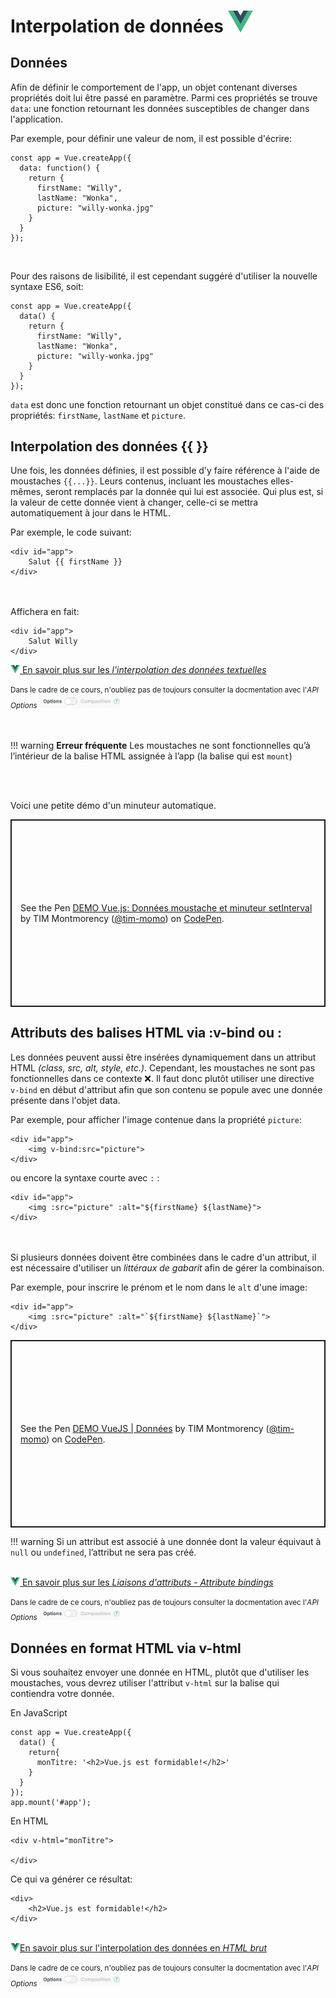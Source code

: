 # Interpolation de données [<img src="assets/logo-vue.svg" width="40"/>](assets/logo-vue.svg)

## Données

Afin de définir le comportement de l'app, un objet contenant diverses propriétés doit lui être passé en paramètre. Parmi ces propriétés se trouve <code>data</code>: une fonction retournant les données susceptibles de changer dans l'application.


Par exemple, pour définir une valeur de nom, il est possible d'écrire:
```
const app = Vue.createApp({
  data: function() {
    return {
      firstName: "Willy",
      lastName: "Wonka",
      picture: "willy-wonka.jpg"
    }
  }
});
```


<br>

Pour des raisons de lisibilité, il est cependant suggéré d'utiliser la nouvelle syntaxe ES6, soit:

```
const app = Vue.createApp({
  data() {
    return {
      firstName: "Willy",
      lastName: "Wonka",
      picture: "willy-wonka.jpg"
    }
  }
});
```




<p><code>data</code> est donc une fonction retournant un objet constitué dans ce cas-ci des propriétés: <code>firstName</code>, <code>lastName</code> et <code>picture</code>.</p>



## Interpolation des données {{ }}

Une fois, les données définies, il est possible d'y faire référence à l'aide de moustaches <code style="white-space: nowrap;">{{...}}</code>. Leurs contenus, incluant les moustaches elles-mêmes, seront remplacés par la donnée qui lui est associée. Qui plus est, si la valeur de cette donnée vient à changer, celle-ci se mettra automatiquement à jour dans le HTML.

Par exemple, le code suivant:
```
<div id="app">
    Salut {{ firstName }}
</div>
```



<br><br>
Affichera en fait:
```
<div id="app">
    Salut Willy
</div>
```



<a href="https://fr.vuejs.org/guide/essentials/template-syntax.html#text-interpolation" class="md-button "><img src="./assets/logo-vue.svg" style="width: 15px; height: auto;"> En savoir plus sur les <em>l'interpolation des données textuelles</em></a> <br>

<small style="vertical-align: bottom">Dans le cadre de ce cours, n'oubliez pas de toujours consulter la docmentation avec l'<em>API Options</em> <img src="./assets/vuejs-options-api-petit.png" alt="Bouton à bascule pour activer Options API dans la documentation Vue.js" style="width: 130px;"></small>

<br><br>
!!! warning
    <strong>Erreur fréquente</strong>
    Les moustaches ne sont fonctionnelles qu’à l’intérieur de la balise HTML assignée à&nbsp;l’app (la balise qui est <code>mount</code>)

   

<br><br>
<p>Voici une petite démo d'un minuteur automatique.</p>

<p class="codepen" data-height="600" data-theme-id="light" data-default-tab="html,result" data-slug-hash="bGXJeOp" data-pen-title="DEMO Vue.js: Données moustache et minuteur setInterval" data-user="tim-momo" style="height: 300px; box-sizing: border-box; display: flex; align-items: center; justify-content: center; border: 2px solid; margin: 1em 0; padding: 1em;">
  <span>See the Pen <a href="https://codepen.io/tim-momo/pen/bGXJeOp">
  DEMO Vue.js: Données moustache et minuteur setInterval</a> by TIM Montmorency (<a href="https://codepen.io/tim-momo">@tim-momo</a>)
  on <a href="https://codepen.io">CodePen</a>.</span>
</p>
<script async src="https://public.codepenassets.com/embed/index.js"></script>


## Attributs des balises HTML via <span style="white-space: nowrap;">:v-bind&nbsp;ou&nbsp;:</span>

Les données peuvent aussi être insérées dynamiquement dans un attribut HTML <em>(class, src, alt, style, etc.)</em>. Cependant, les moustaches ne sont pas fonctionnelles dans ce contexte ❌. Il faut donc plutôt utiliser une directive <code>v-bind</code> en début d'attribut afin que son contenu se popule avec une donnée présente dans l'objet data.


Par exemple, pour afficher l'image contenue dans la propriété <code>picture</code>:

```
<div id="app">
    <img v-bind:src="picture">
</div>
```


ou encore la syntaxe courte avec <code>:</code>&nbsp;:

```
<div id="app">
    <img :src="picture" :alt="${firstName} ${lastName}">
</div>
```


<br><br>
Si plusieurs données doivent être combinées dans le cadre d'un attribut, il est nécessaire d'utiliser un *littéraux de gabarit* afin de gérer la combinaison.

Par exemple, pour inscrire le prénom et le nom dans le <code>alt</code> d'une image:

```
<div id="app">
    <img :src="picture" :alt="`${firstName} ${lastName}`">
</div>
```

<p class="codepen" data-height="360" data-theme-id="light" data-default-tab="html,result" data-slug-hash="oNJKqxv" data-pen-title="DEMO VueJS | Données" data-user="tim-momo" style="height: 300px; box-sizing: border-box; display: flex; align-items: center; justify-content: center; border: 2px solid; margin: 1em 0; padding: 1em;">
  <span>See the Pen <a href="https://codepen.io/tim-momo/pen/oNJKqxv">
  DEMO VueJS | Données</a> by TIM Montmorency (<a href="https://codepen.io/tim-momo">@tim-momo</a>)
  on <a href="https://codepen.io">CodePen</a>.</span>
</p>
<script async src="https://public.codepenassets.com/embed/index.js"></script>


!!! warning
    Si un attribut est associé à une donnée dont la valeur équivaut à <code>null</code> ou <code>undefined</code>, l’attribut ne sera pas&nbsp;créé.



<br>
<a href="https://fr.vuejs.org/guide/essentials/template-syntax.html#attribute-bindings" class="md-button "><img src="./assets/logo-vue.svg" style="width: 15px; height: auto;"> En savoir plus sur les <em>Liaisons d'attributs - Attribute bindings</em></a> <br>

<small style="vertical-align: bottom">Dans le cadre de ce cours, n'oubliez pas de toujours consulter la docmentation avec l'<em>API Options</em> <img src="./assets/vuejs-options-api-petit.png" alt="Bouton à bascule pour activer Options API dans la documentation Vue.js" style="width: 130px;"></small>


## Données en format HTML via v-html

<p>Si vous souhaitez envoyer une donnée en HTML, plutôt que d'utiliser les moustaches, vous devrez utiliser l'attribut <code>v-html</code> sur la balise qui contiendra votre donnée.</p>

En JavaScript
```
const app = Vue.createApp({
  data() {
    return{
      monTitre: '<h2>Vue.js est formidable!</h2>'
    }
  }
});
app.mount('#app');
```
En HTML


```
<div v-html="monTitre">
    
</div>
```



<p>Ce qui va générer ce résultat:</p>


```
<div>
    <h2>Vue.js est formidable!</h2>
</div>
```

<br>
<a href="https://fr.vuejs.org/guide/essentials/template-syntax#raw-html" class="md-button "><img src="./assets/logo-vue.svg" style="width: 15px; height: auto;">En savoir plus sur l'interpolation des données en <em>HTML brut</em></a> <br>

<small style="vertical-align: bottom">Dans le cadre de ce cours, n'oubliez pas de toujours consulter la docmentation avec l'<em>API Options</em> <img src="./assets/vuejs-options-api-petit.png" alt="Bouton à bascule pour activer Options API dans la documentation Vue.js" style="width: 130px;"></small>
